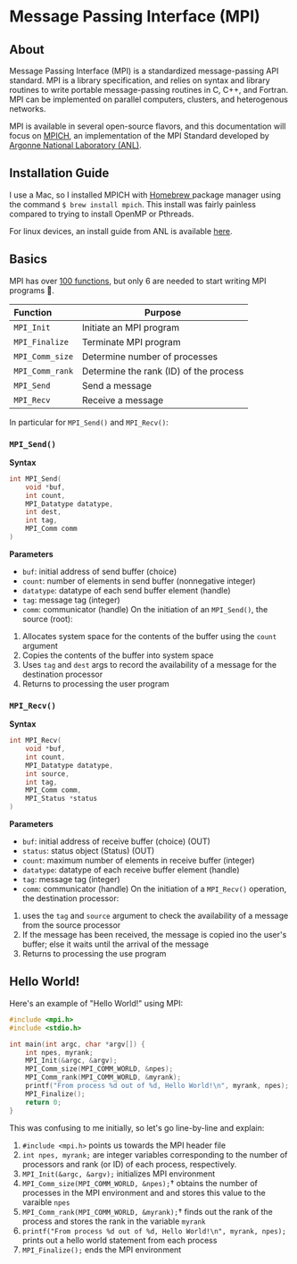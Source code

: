 # Message Passing Interface (MPI)

## About
Message Passing Interface (MPI) is a standardized message-passing API standard. MPI is a library specification, and relies on syntax and library routines to write portable message-passing routines in C, C++, and Fortran. MPI can be implemented on parallel computers, clusters, and heterogenous networks.

MPI is available in several open-source flavors, and this documentation will focus on [MPICH](https://www.mpich.org/about/overview/), an implementation of the MPI Standard developed by [Argonne National Laboratory (ANL)](https://www.anl.gov/).

## Installation Guide
I use a Mac, so I installed MPICH with [Homebrew ](https://brew.sh/) package manager using the command `$ brew install mpich`. This install was fairly painless compared to trying to install OpenMP or Pthreads.

For linux devices, an install guide from ANL is available [here](https://www.mpich.org/static/downloads/4.0.1/mpich-4.0.1-installguide.pdf).

## Basics
MPI has over [100 functions](https://www.mpich.org/static/docs/v3.0.x/www3/), but only 6 are needed to start writing MPI programs 🤩.

| Function | Purpose |
| :--- | --- |
|`MPI_Init`|Initiate an MPI program|
|`MPI_Finalize`|Terminate MPI program|
|`MPI_Comm_size`|Determine number of processes|
|`MPI_Comm_rank`|Determine the rank (ID) of the process|
|`MPI_Send`|Send a message|
|`MPI_Recv`|Receive a message|

In particular for `MPI_Send()` and `MPI_Recv()`:
### `MPI_Send()`
**Syntax**
```c
int MPI_Send(
    void *buf,
    int count,
    MPI_Datatype datatype,
    int dest,
    int tag,
    MPI_Comm comm
)
```
**Parameters**
- `buf`: initial address of send buffer (choice)
- `count`: number of elements in send buffer (nonnegative integer)
- `datatype`: datatype of each send buffer element (handle)
- `tag`: message tag (integer)
- `comm`: communicator (handle)
On the initiation of an `MPI_Send()`, the source (root):
1. Allocates system space for the contents of the buffer using the `count` argument
2. Copies the contents of the buffer into system space
3. Uses `tag` and `dest` args to record the availability of a message for the destination processor
4. Returns to processing the user program

### `MPI_Recv()`
**Syntax**
```c
int MPI_Recv(
    void *buf,
    int count,
    MPI_Datatype datatype,
    int source,
    int tag,
    MPI_Comm comm,
    MPI_Status *status
)
```
**Parameters**
- `buf`: initial address of receive buffer (choice) (OUT)
- `status`: status object (Status) (OUT)
- `count`: maximum number of elements in receive buffer (integer)
- `datatype`: datatype of each receive buffer element (handle)
- `tag`: message tag (integer)
- `comm`: communicator (handle)
On the initiation of a `MPI_Recv()` operation, the destination processor:
1. uses the `tag` and `source` argument to check the availability of a message from the source processor
2. If the message has been received, the message is copied ino the user's buffer; else it waits until the arrival of the message
3. Returns to processing the use program

## Hello World!
Here's an example of "Hello World!" using MPI:

```c
#include <mpi.h>
#include <stdio.h>

int main(int argc, char *argv[]) {
    int npes, myrank;
    MPI_Init(&argc, &argv);
    MPI_Comm_size(MPI_COMM_WORLD, &npes);
    MPI_Comm_rank(MPI_COMM_WORLD, &myrank);
    printf("From process %d out of %d, Hello World!\n", myrank, npes);
    MPI_Finalize();
    return 0;
}
```
This was confusing to me initially, so let's go line-by-line and explain:

1. `#include <mpi.h>` points us towards the MPI header file
2. `int npes, myrank;` are integer variables corresponding to the number of processors and rank (or ID) of each process, respectively.
3. `MPI_Init(&argc, &argv);` initializes MPI environment
4. `MPI_Comm_size(MPI_COMM_WORLD, &npes);`&dagger; obtains the number of processes in the MPI environment and and stores this value to the varaible `npes`
5. `MPI_Comm_rank(MPI_COMM_WORLD, &myrank);`&dagger; finds out the rank of the process and stores the rank in the variable `myrank`
6. `printf("From process %d out of %d, Hello World!\n", myrank, npes);` prints out a hello world statement from each process
7. `MPI_Finalize();` ends the MPI environment

